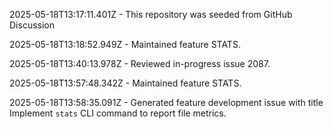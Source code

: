 2025-05-18T13:17:11.401Z - This repository was seeded from GitHub Discussion 

2025-05-18T13:18:52.949Z - Maintained feature STATS.

2025-05-18T13:40:13.978Z - Reviewed in-progress issue 2087.

2025-05-18T13:57:48.342Z - Maintained feature STATS.

2025-05-18T13:58:35.091Z - Generated feature development issue with title Implement `stats` CLI command to report file metrics.


